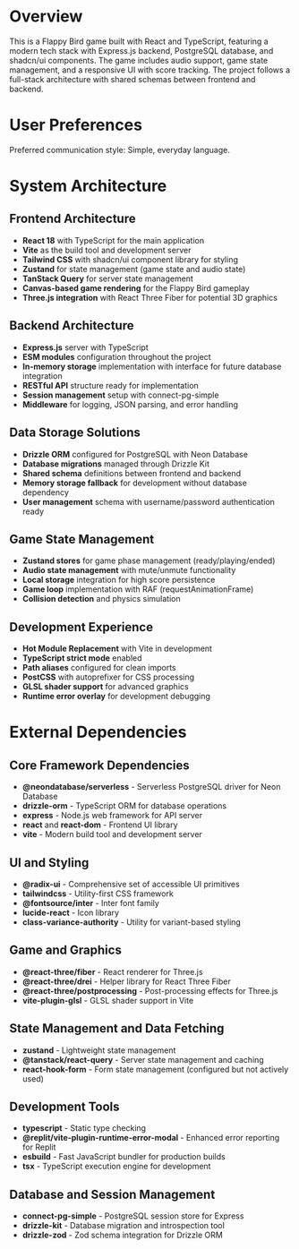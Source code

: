 # Overview

This is a Flappy Bird game built with React and TypeScript, featuring a modern tech stack with Express.js backend, PostgreSQL database, and shadcn/ui components. The game includes audio support, game state management, and a responsive UI with score tracking. The project follows a full-stack architecture with shared schemas between frontend and backend.

# User Preferences

Preferred communication style: Simple, everyday language.

# System Architecture

## Frontend Architecture
- **React 18** with TypeScript for the main application
- **Vite** as the build tool and development server
- **Tailwind CSS** with shadcn/ui component library for styling
- **Zustand** for state management (game state and audio state)
- **TanStack Query** for server state management
- **Canvas-based game rendering** for the Flappy Bird gameplay
- **Three.js integration** with React Three Fiber for potential 3D graphics

## Backend Architecture
- **Express.js** server with TypeScript
- **ESM modules** configuration throughout the project
- **In-memory storage** implementation with interface for future database integration
- **RESTful API** structure ready for implementation
- **Session management** setup with connect-pg-simple
- **Middleware** for logging, JSON parsing, and error handling

## Data Storage Solutions
- **Drizzle ORM** configured for PostgreSQL with Neon Database
- **Database migrations** managed through Drizzle Kit
- **Shared schema** definitions between frontend and backend
- **Memory storage fallback** for development without database dependency
- **User management** schema with username/password authentication ready

## Game State Management
- **Zustand stores** for game phase management (ready/playing/ended)
- **Audio state management** with mute/unmute functionality
- **Local storage** integration for high score persistence
- **Game loop** implementation with RAF (requestAnimationFrame)
- **Collision detection** and physics simulation

## Development Experience
- **Hot Module Replacement** with Vite in development
- **TypeScript strict mode** enabled
- **Path aliases** configured for clean imports
- **PostCSS** with autoprefixer for CSS processing
- **GLSL shader support** for advanced graphics
- **Runtime error overlay** for development debugging

# External Dependencies

## Core Framework Dependencies
- **@neondatabase/serverless** - Serverless PostgreSQL driver for Neon Database
- **drizzle-orm** - TypeScript ORM for database operations
- **express** - Node.js web framework for API server
- **react** and **react-dom** - Frontend UI library
- **vite** - Modern build tool and development server

## UI and Styling
- **@radix-ui** - Comprehensive set of accessible UI primitives
- **tailwindcss** - Utility-first CSS framework
- **@fontsource/inter** - Inter font family
- **lucide-react** - Icon library
- **class-variance-authority** - Utility for variant-based styling

## Game and Graphics
- **@react-three/fiber** - React renderer for Three.js
- **@react-three/drei** - Helper library for React Three Fiber
- **@react-three/postprocessing** - Post-processing effects for Three.js
- **vite-plugin-glsl** - GLSL shader support in Vite

## State Management and Data Fetching
- **zustand** - Lightweight state management
- **@tanstack/react-query** - Server state management and caching
- **react-hook-form** - Form state management (configured but not actively used)

## Development Tools
- **typescript** - Static type checking
- **@replit/vite-plugin-runtime-error-modal** - Enhanced error reporting for Replit
- **esbuild** - Fast JavaScript bundler for production builds
- **tsx** - TypeScript execution engine for development

## Database and Session Management
- **connect-pg-simple** - PostgreSQL session store for Express
- **drizzle-kit** - Database migration and introspection tool
- **drizzle-zod** - Zod schema integration for Drizzle ORM